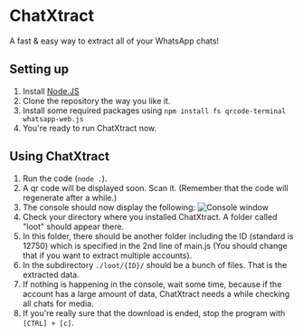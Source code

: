 # ChatXtract

A fast & easy way to extract all of your WhatsApp chats!

## Setting up

1. Install [Node.JS](https://nodejs.org/en/download/)
2. Clone the repository the way you like it.
3. Install some required packages using ```npm install fs qrcode-terminal whatsapp-web.js```
4. You're ready to run ChatXtract now.


## Using ChatXtract

1. Run the code (```node .```).
2. A qr code will be displayed soon. Scan it. (Remember that the code will regenerate after a while.)
3. The console should now display the following:
![Console window](https://i.imgur.com/vFDffjB.png)
4. Check your directory where you installed ChatXtract. A folder called "loot" should appear there.
5. In this folder, there should be another folder including the ID (standard is 12750) which is specified in the 2nd line of main.js (You should change that if you want to extract multiple accounts).
6. In the subdirectory ```./loot/{ID}/``` should be a bunch of files. That is the extracted data.
7. If nothing is happening in the console, wait some time, because if the account has a large amount of data, ChatXtract needs a while checking all chats for media.
8. If you're really sure that the download is ended, stop the program with ```[CTRL] + [c]```.
